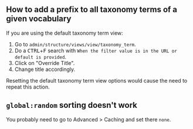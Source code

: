 ## How to add a prefix to all taxonomy terms of a given vocabulary

If you are using the default taxonomy term view:

1. Go to `admin/structure/views/view/taxonomy_term`.
2. Do a <kbd>CTRL</kbd>+<kbd>F</kbd> search with `When the filter value is in the URL or default is provided`.
3. Click on "Override Title".
4. Change title accordingly.

Resetting the default taxonomy term view options would cause the need to repeat this action. 

## `global:random` sorting doesn't work

You probably need to go to Advanced > Caching and set there `none`.

